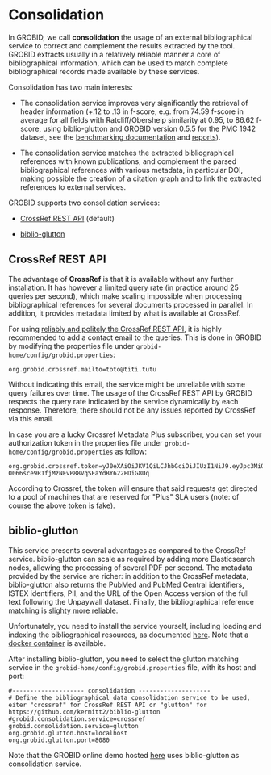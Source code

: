 # Consolidation

In GROBID, we call __consolidation__ the usage of an external bibliographical service to correct and complement the results extracted by the tool. GROBID extracts usually in a relatively reliable manner a core of bibliographical information, which can be used to match complete bibliographical records made available by these services. 

Consolidation has two main interests:

* The consolidation service improves very significantly the retrieval of header information (+.12 to .13 in f-score, e.g. from 74.59 f-score in average for all fields with Ratcliff/Obershelp similarity at 0.95, to 86.62 f-score, using biblio-glutton and GROBID version 0.5.5 for the PMC 1942 dataset, see the [benchmarking documentation](https://grobid.readthedocs.io/en/latest/End-to-end-evaluation/) and [reports](https://github.com/kermitt2/grobid/tree/master/grobid-trainer/doc)). 

* The consolidation service matches the extracted bibliographical references with known publications, and complement the parsed bibliographical references with various metadata, in particular DOI, making possible the creation of a citation graph and to link the extracted references to external services. 

GROBID supports two consolidation services:

* [CrossRef REST API](https://github.com/CrossRef/rest-api-doc) (default)

* [biblio-glutton](https://github.com/kermitt2/biblio-glutton)

## CrossRef REST API

The advantage of __CrossRef__ is that it is available without any further installation. It has however a limited query rate (in practice around 25 queries per second), which make scaling impossible when processing bibliographical references for several documents processed in parallel. In addition, it provides metadata limited by what is available at CrossRef.  

For using [reliably and politely the CrossRef REST API](https://github.com/CrossRef/rest-api-doc#good-manners--more-reliable-service), it is highly recommended to add a contact email to the queries. This is done in GROBID by modifying the properties file under `grobid-home/config/grobid.properties`:

```
org.grobid.crossref.mailto=toto@titi.tutu
```

Without indicating this email, the service might be unreliable with some query failures over time. The usage of the CrossRef REST API by GROBID respects the query rate indicated by the service dynamically by each response. Therefore, there should not be any issues reported by CrossRef via this email.  

In case you are a lucky Crossref Metadata Plus subscriber, you can set your authorization token in the properties file under `grobid-home/config/grobid.properties` as follow:

```
org.grobid.crossref.token=yJ0eXAiOiJKV1QiLCJhbGciOiJIUzI1NiJ9.eyJpc3MiOiJodHRwOi8vY3Jvc3NyZWYub3JnLyIsImF1ZXYZImVuaGFuY2VkY21zIiwianRpIjoiN0M5ODlFNTItMTFEQS00QkY3LUJCRUUtODFCMUM3QzE0OTZEIn0.NYe3-O066sce9R1fjMzNEvP88VqSEaYdBY622FDiG8Uq
```

According to Crossref, the token will ensure that said requests get directed to a pool of machines that are reserved for "Plus" SLA users (note: of course the above token is fake). 

## biblio-glutton

This service presents several advantages as compared to the CrossRef service. biblio-glutton can scale as required by adding more Elasticsearch nodes, allowing the processing of several PDF per second. The metadata provided by the service are richer: in addition to the CrossRef metadata, biblio-glutton also returns the PubMed and PubMed Central identifiers, ISTEX identifiers, PII, and the URL of the Open Access version of the full text following the Unpaywall dataset. Finally, the bibliographical reference matching is [slighty more reliable](https://github.com/kermitt2/biblio-glutton#matching-accuracy). 

Unfortunately, you need to install the service yourself, including loading and indexing the bibliographical resources, as documented [here](https://github.com/kermitt2/biblio-glutton#building-the-bibliographical-data-look-up-and-matching-databases). Note that a [docker container](https://github.com/kermitt2/biblio-glutton#running-with-docker) is available. 

After installing biblio-glutton, you need to select the glutton matching service in the `grobid-home/config/grobid.properties` file, with its host and port:

```
#-------------------- consolidation --------------------
# Define the bibliographical data consolidation service to be used, eiter "crossref" for CrossRef REST API or "glutton" for https://github.com/kermitt2/biblio-glutton
#grobid.consolidation.service=crossref
grobid.consolidation.service=glutton
org.grobid.glutton.host=localhost
org.grobid.glutton.port=8080
```

Note that the GROBID online demo hosted [here](http://grobid.science-miner.com) uses  biblio-glutton as consolidation service. 
